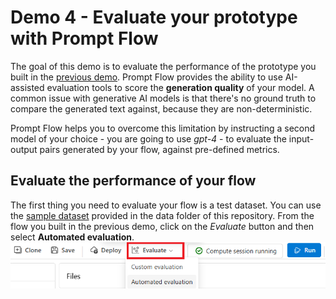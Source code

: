 # Demo 4 - Evaluate your prototype with Prompt Flow

The goal of this demo is to evaluate the performance of the prototype you built in the [previous demo](./demo3_add_your_own_data_w_pf.md). Prompt Flow provides the ability to use AI-assisted evaluation tools to score the **generation quality** of your model. A common issue with generative AI models is that there's no ground truth to compare the generated text against, because they are non-deterministic. 

Prompt Flow helps you to overcome this limitation by instructing a second model of your choice - you are going to use *gpt-4* - to evaluate the input-output pairs generated by your flow, against pre-defined metrics.

## Evaluate the performance of your flow

The first thing you need to evaluate your flow is a test dataset. You can use the [sample dataset](./data/test_dataset.jsonl) provided in the data folder of this repository. 
From the flow you built in the previous demo, click on the *Evaluate* button and then select **Automated evaluation**.
![Evaluate button](./media/evaluate_button.png)